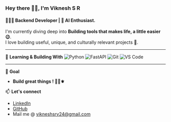 ### Hey there 👋🏻, I'm Viknesh S R
#### 🧑🏽‍💻 Backend Developer | 🧠 AI Enthusiast.
I'm currently diving deep into **Building tools that makes life, a little easier 😉**.  
I love building useful, unique, and culturally relevant projects 🦚.

---

🌱 **Learning & Building With**
![Python](https://img.shields.io/badge/-Python-333333?style=flat&logo=python)
![FastAPI](https://img.shields.io/badge/-FastAPI-333333?style=flat&logo=fastapi)
![Git](https://img.shields.io/badge/-Git-333333?style=flat&logo=git)
![VS Code](https://img.shields.io/badge/-VS%20Code-333333?style=flat&logo=visual-studio-code)

---

🎯 **Goal**
- **Build great things ! 🧩🌌⚜️**

📫 **Let's connect**
- [LinkedIn](https://www.linkedin.com/in/vikneshsrv24/)
- [GitHub](https://github.com/vikneshsrv24)
- Mail me @ vikneshsrv24@gmail.com
